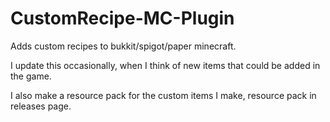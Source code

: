 # CustomRecipe-MC-Plugin
Adds custom recipes to bukkit/spigot/paper minecraft.

I update this occasionally, when I think of new items that could be added in the game.

I also make a resource pack for the custom items I make, resource pack in releases page.

